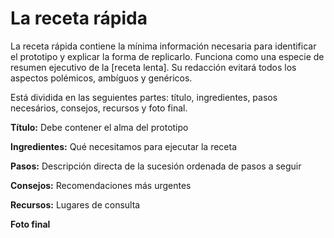 # La receta rápida #

La receta rápida contiene la mínima información necesaria para identificar el prototipo y explicar la forma de replicarlo. Funciona como una especie de resumen ejecutivo de la [receta lenta]. Su redacción evitará todos los aspectos polémicos, ambíguos y genéricos. 

Está dividida en las seguientes partes: título, ingredientes, pasos necesários, consejos, recursos y foto final. 

**Título:** Debe contener el alma del prototipo

**Ingredientes:** Qué necesitamos para ejecutar la receta

**Pasos:** Descripción directa de la sucesión ordenada de pasos a seguir 

**Consejos:** Recomendaciones más urgentes

**Recursos:** Lugares de consulta

**Foto final**

